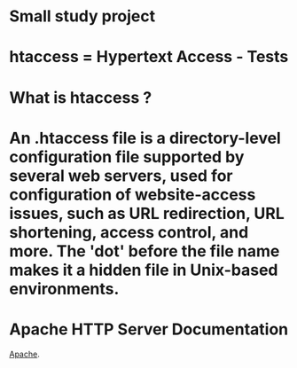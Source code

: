 # Small study project

# htaccess = Hypertext Access - Tests

# What is htaccess ?

# An .htaccess file is a directory-level configuration file supported by several web servers, used for configuration of website-access issues, such as URL redirection, URL shortening, access control, and more. The 'dot' before the file name makes it a hidden file in Unix-based environments.

# Apache HTTP Server Documentation

[Apache](https://httpd.apache.org/docs/current/expr.html).
